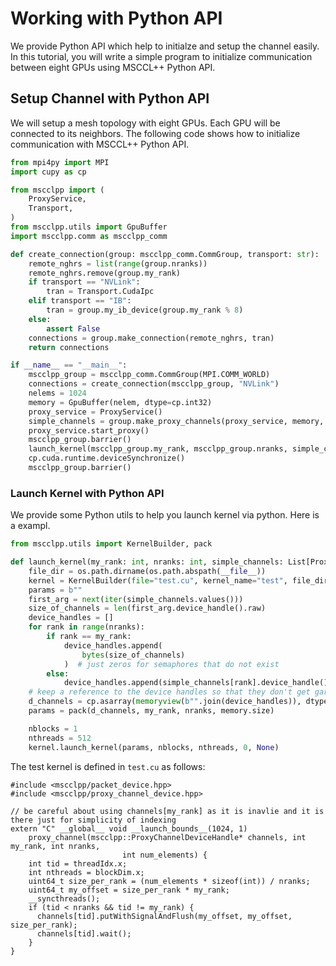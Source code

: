 # Working with Python API

We provide Python API which help to initialze and setup the channel easily.
In this tutorial, you will write a simple program to initialize communication between eight GPUs using MSCCL++ Python API.

## Setup Channel with Python API

We will setup a mesh topology with eight GPUs. Each GPU will be connected to its neighbors. The following code shows how to initialize communication with MSCCL++ Python API.
```python
from mpi4py import MPI
import cupy as cp

from mscclpp import (
    ProxyService,
    Transport,
)
from mscclpp.utils import GpuBuffer
import mscclpp.comm as mscclpp_comm

def create_connection(group: mscclpp_comm.CommGroup, transport: str):
    remote_nghrs = list(range(group.nranks))
    remote_nghrs.remove(group.my_rank)
    if transport == "NVLink":
        tran = Transport.CudaIpc
    elif transport == "IB":
        tran = group.my_ib_device(group.my_rank % 8)
    else:
        assert False
    connections = group.make_connection(remote_nghrs, tran)
    return connections

if __name__ == "__main__":
    mscclpp_group = mscclpp_comm.CommGroup(MPI.COMM_WORLD)
    connections = create_connection(mscclpp_group, "NVLink")
    nelems = 1024
    memory = GpuBuffer(nelem, dtype=cp.int32)
    proxy_service = ProxyService()
    simple_channels = group.make_proxy_channels(proxy_service, memory, connections)
    proxy_service.start_proxy()
    mscclpp_group.barrier()
    launch_kernel(mscclpp_group.my_rank, mscclpp_group.nranks, simple_channels, memory)
    cp.cuda.runtime.deviceSynchronize()
    mscclpp_group.barrier()
```

### Launch Kernel with Python API
We provide some Python utils to help you launch kernel via python. Here is a exampl.
```python
from mscclpp.utils import KernelBuilder, pack

def launch_kernel(my_rank: int, nranks: int, simple_channels: List[ProxyChannel], memory: cp.ndarray):
    file_dir = os.path.dirname(os.path.abspath(__file__))
    kernel = KernelBuilder(file="test.cu", kernel_name="test", file_dir=file_dir).get_compiled_kernel()
    params = b""
    first_arg = next(iter(simple_channels.values()))
    size_of_channels = len(first_arg.device_handle().raw)
    device_handles = []
    for rank in range(nranks):
        if rank == my_rank:
            device_handles.append(
                bytes(size_of_channels)
            )  # just zeros for semaphores that do not exist
        else:
            device_handles.append(simple_channels[rank].device_handle().raw)
    # keep a reference to the device handles so that they don't get garbage collected
    d_channels = cp.asarray(memoryview(b"".join(device_handles)), dtype=cp.uint8)
    params = pack(d_channels, my_rank, nranks, memory.size)

    nblocks = 1
    nthreads = 512
    kernel.launch_kernel(params, nblocks, nthreads, 0, None)
```

The test kernel is defined in `test.cu` as follows:
```cuda
#include <mscclpp/packet_device.hpp>
#include <mscclpp/proxy_channel_device.hpp>

// be careful about using channels[my_rank] as it is inavlie and it is there just for simplicity of indexing
extern "C" __global__ void __launch_bounds__(1024, 1)
    proxy_channel(mscclpp::ProxyChannelDeviceHandle* channels, int my_rank, int nranks,
                         int num_elements) {
    int tid = threadIdx.x;
    int nthreads = blockDim.x;
    uint64_t size_per_rank = (num_elements * sizeof(int)) / nranks;
    uint64_t my_offset = size_per_rank * my_rank;
    __syncthreads();
    if (tid < nranks && tid != my_rank) {
      channels[tid].putWithSignalAndFlush(my_offset, my_offset, size_per_rank);
      channels[tid].wait();
    }
}
```

